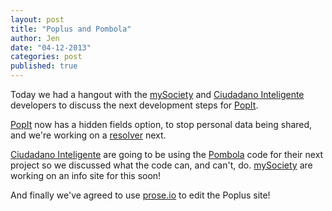 ```yaml
---
layout: post
title: "Poplus and Pombola"
author: Jen
date: "04-12-2013"
categories: post
published: true
---
```


Today we had a hangout with the [mySociety](http://www.mysociety.org) and [Ciudadano Inteligente](http://www.ciudadanointeligente.org) developers to discuss the next development steps for [PopIt](http://popit.mysociety.org/). 

[PopIt](http://popit.mysociety.org/) now has a hidden fields option, to stop personal data being shared, and we're working on a [resolver](https://github.com/mysociety/popit-resolver) next.

[Ciudadano Inteligente](http://www.ciudadanointeligente.org) are going to be using the [Pombola](https://github.com/mysociety/pombola) code for their next project so we discussed what the code can, and can't, do. [mySociety](http://www.mysociety.org) are working on an info site for this soon!

And finally we've agreed to use [prose.io](http://prose.io) to edit the Poplus site!
